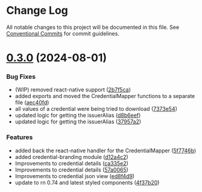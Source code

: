 # Change Log

All notable changes to this project will be documented in this file.
See [Conventional Commits](https://conventionalcommits.org) for commit guidelines.

# [0.3.0](https://github.com/Sphereon-Opensource/UI-Components/compare/v0.2.0...v0.3.0) (2024-08-01)

### Bug Fixes

- (WIP) removed react-native support ([2b7f5ca](https://github.com/Sphereon-Opensource/UI-Components/commit/2b7f5cab03e93c7a3a26d880a5097f24e3149591))
- added exports and moved the CredentialMapper functions to a separate file ([aec40fd](https://github.com/Sphereon-Opensource/UI-Components/commit/aec40fdcb7a471f93fa72e9b1fc626030b251d0a))
- all values of a credential were being tried to download ([7373e54](https://github.com/Sphereon-Opensource/UI-Components/commit/7373e5479a2ef8e5d532460cc1750b02ab62bd97))
- updated logic for getting the issuerAlias ([d8b6eef](https://github.com/Sphereon-Opensource/UI-Components/commit/d8b6eef1718b727f7a6fb17fe98069e4899b5900))
- updated logic for getting the issuerAlias ([37957a2](https://github.com/Sphereon-Opensource/UI-Components/commit/37957a25b31430f21ed987d77e7a6bc06b0bea8b))

### Features

- added back the react-native handler for the CredentialMapper ([5f7746b](https://github.com/Sphereon-Opensource/UI-Components/commit/5f7746b335cc357bbd00aaa845223cf3702b3d1a))
- added credential-branding module ([d12a4c2](https://github.com/Sphereon-Opensource/UI-Components/commit/d12a4c254bdac07b82d9944b954d3a87063b8a22))
- Improvements to credential details ([ca335e2](https://github.com/Sphereon-Opensource/UI-Components/commit/ca335e2df3ecc7db5d9ee3cc7487beb31d1d2ea9))
- Improvements to credential details ([57a0065](https://github.com/Sphereon-Opensource/UI-Components/commit/57a0065e4573713efb46be568e764928f8bac8f7))
- Improvements to credential json view ([ed8f4d9](https://github.com/Sphereon-Opensource/UI-Components/commit/ed8f4d92f564f5bca2a80e328ec34afd71576c42))
- update to rn 0.74 and latest styled components ([4f37b20](https://github.com/Sphereon-Opensource/UI-Components/commit/4f37b208cf3a2e90a109d7e76b174a2ed674b466))
